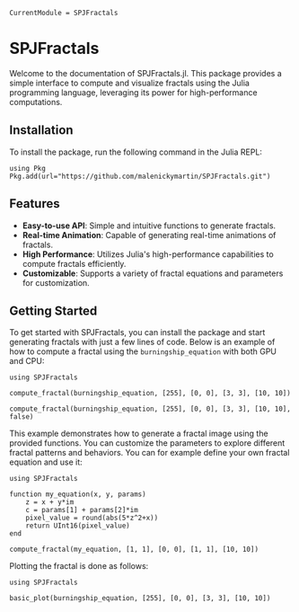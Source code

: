 ```@meta
CurrentModule = SPJFractals
```

# SPJFractals

Welcome to the documentation of SPJFractals.jl. This package provides a simple interface to compute and visualize fractals using the Julia programming language, 
leveraging its power for high-performance computations.

## Installation

To install the package, run the following command in the Julia REPL:

```
using Pkg
Pkg.add(url="https://github.com/malenickymartin/SPJFractals.git")
```

## Features

- **Easy-to-use API**: Simple and intuitive functions to generate fractals.
- **Real-time Animation**: Capable of generating real-time animations of fractals.
- **High Performance**: Utilizes Julia's high-performance capabilities to compute fractals efficiently.
- **Customizable**: Supports a variety of fractal equations and parameters for customization.

## Getting Started

To get started with SPJFractals, you can install the package and start generating fractals with just a few lines of code. Below is an example of how to compute a fractal using the `burningship_equation` with both GPU and CPU:

```@example
using SPJFractals

compute_fractal(burningship_equation, [255], [0, 0], [3, 3], [10, 10])

compute_fractal(burningship_equation, [255], [0, 0], [3, 3], [10, 10], false)
```

This example demonstrates how to generate a fractal image using the provided functions. You can customize the parameters to explore different fractal patterns and behaviors.
You can for example define your own fractal equation and use it:

```@example
using SPJFractals

function my_equation(x, y, params)
    z = x + y*im
    c = params[1] + params[2]*im
    pixel_value = round(abs(5*z^2+x))
    return UInt16(pixel_value)
end

compute_fractal(my_equation, [1, 1], [0, 0], [1, 1], [10, 10])
```

Plotting the fractal is done as follows:

```@example
using SPJFractals

basic_plot(burningship_equation, [255], [0, 0], [3, 3], [10, 10])
```